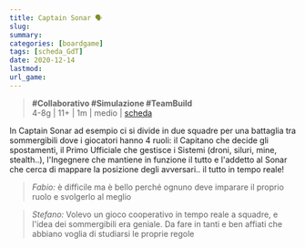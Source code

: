 ```yaml
---
title: Captain Sonar 🗣
slug: 
summary: 
categories: [boardgame]
tags: [scheda_GdT]
date: 2020-12-14
lastmod: 
url_game: 
---
```

> **#Collaborativo #Simulazione #TeamBuild**  
> 4-8g | 11+ | 1m | medio | [scheda](https://boardgamegeek.com/boardgame/171131/captain-sonar)  

In Captain Sonar ad esempio ci si divide in due squadre per una battaglia tra sommergibili dove i giocatori hanno 4 ruoli: il Capitano che decide gli spostamenti, il Primo Ufficiale che gestisce i Sistemi (droni, siluri, mine, stealth..), l'Ingegnere che mantiene in funzione il tutto e l'addetto al Sonar che cerca di mappare la posizione degli avversari.. il tutto in tempo reale!

> *Fabio:*
> è difficile ma è bello perché ognuno deve imparare il proprio ruolo e svolgerlo al meglio

> *Stefano:*
> Volevo un gioco cooperativo in tempo reale a squadre, e l'idea dei sommergibili era geniale. Da fare in tanti e ben affiati che abbiano voglia di studiarsi le proprie regole


